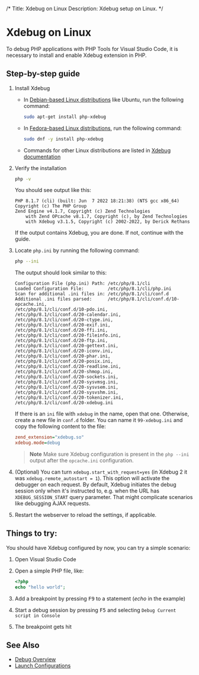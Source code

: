 /*
Title: Xdebug on Linux
Description: Xdebug setup on Linux.
*/

# Xdebug on Linux

To debug PHP applications with PHP Tools for Visual Studio Code, it is necessary to install and enable Xdebug extension in PHP.

## Step-by-step guide

1. Install Xdebug

   - In [Debian-based Linux distributions](https://www.debian.org/) like Ubuntu, run the following command:
   
        ```bash
        sudo apt-get install php-xdebug
        ```

   - In [Fedora-based Linux distributions](https://getfedora.org/), run the following command:

        ```bash
        sudo dnf -y install php-xdebug
        ```

    - Commands for other Linux distributions are listed in [Xdebug documentation](https://xdebug.org/docs/install#linux)

2. Verify the installation

   ```bash
   php -v
   ```
   You should see output like this:

    ```
    PHP 8.1.7 (cli) (built: Jun  7 2022 18:21:38) (NTS gcc x86_64)
    Copyright (c) The PHP Group
    Zend Engine v4.1.7, Copyright (c) Zend Technologies
        with Zend OPcache v8.1.7, Copyright (c), by Zend Technologies
        with Xdebug v3.1.5, Copyright (c) 2002-2022, by Derick Rethans
    ```

   If the output contains Xdebug, you are done. If not, continue with the guide.

3. Locate `php.ini` by running the following command:
   ```bash
   php --ini
   ```

   The output should look similar to this:
    ```
    Configuration File (php.ini) Path: /etc/php/8.1/cli
    Loaded Configuration File:         /etc/php/8.1/cli/php.ini
    Scan for additional .ini files in: /etc/php/8.1/cli/conf.d
    Additional .ini files parsed:      /etc/php/8.1/cli/conf.d/10-opcache.ini,
    /etc/php/8.1/cli/conf.d/10-pdo.ini,
    /etc/php/8.1/cli/conf.d/20-calendar.ini,
    /etc/php/8.1/cli/conf.d/20-ctype.ini,
    /etc/php/8.1/cli/conf.d/20-exif.ini,
    /etc/php/8.1/cli/conf.d/20-ffi.ini,
    /etc/php/8.1/cli/conf.d/20-fileinfo.ini,
    /etc/php/8.1/cli/conf.d/20-ftp.ini,
    /etc/php/8.1/cli/conf.d/20-gettext.ini,
    /etc/php/8.1/cli/conf.d/20-iconv.ini,
    /etc/php/8.1/cli/conf.d/20-phar.ini,
    /etc/php/8.1/cli/conf.d/20-posix.ini,
    /etc/php/8.1/cli/conf.d/20-readline.ini,
    /etc/php/8.1/cli/conf.d/20-shmop.ini,
    /etc/php/8.1/cli/conf.d/20-sockets.ini,
    /etc/php/8.1/cli/conf.d/20-sysvmsg.ini,
    /etc/php/8.1/cli/conf.d/20-sysvsem.ini,
    /etc/php/8.1/cli/conf.d/20-sysvshm.ini,
    /etc/php/8.1/cli/conf.d/20-tokenizer.ini,
    /etc/php/8.1/cli/conf.d/20-xdebug.ini
    ```

   If there is an `ini` file with `xdebug` in the name, open that one. Otherwise, create a new file in `conf.d` folder. You can name it `99-xdebug.ini` and copy the following content to the file:

   ```ini
   zend_extension="xdebug.so"
   xdebug.mode=debug
   ```
   
   > **Note** Make sure Xdebug configuration is present in the `php --ini` output after the `opcache.ini` configuration.

4. (Optional) You can turn `xdebug.start_with_request=yes` (in Xdebug 2 it was `xdebug.remote_autostart = 1`). This option will activate the debugger on each request. By default, Xdebug initiates the debug session only when it's instructed to, e.g. when the URL has `XDEBUG_SESSION_START` query parameter. That might complicate scenarios like debugging AJAX requests.

5. Restart the webserver to reload the settings, if applicable.

## Things to try:

You should have Xdebug configured by now, you can try a simple scenario:

1. Open Visual Studio Code
2. Open a simple PHP file, like:

    ```php
    <?php
    echo "hello world";
    ```

3. Add a breakpoint by pressing <kbd>F9</kbd> to a statement (*echo* in the example)
4. Start a debug session by pressing <kbd>F5</kbd> and selecting `Debug Current script in Console`
5. The breakpoint gets hit

## See Also

- [Debug Overview](.)
- [Launch Configurations](launch-json)
